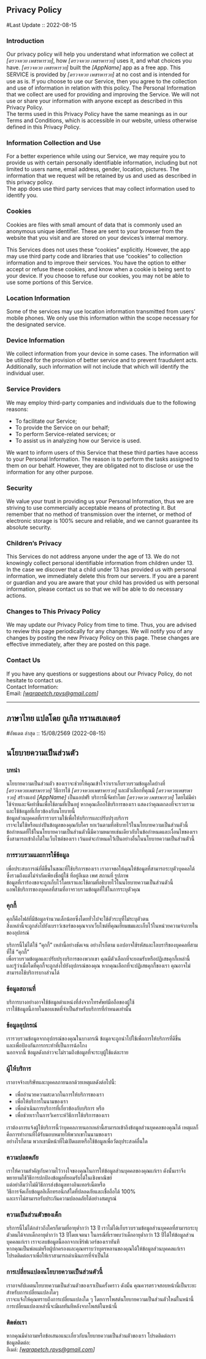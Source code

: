Privacy Policy  
----------------
#Last Update :: 2022-08-15

### Introduction  
Our privacy policy will help you understand what information we collect at *[ตรวจหวย เพชรพารวย]*, how *[ตรวจหวย เพชรพารวย]* uses it, and what choices you have.
*[ตรวจหวย เพชรพารวย]* built the *[AppName]* app as a free app. This SERVICE is provided by *[ตรวจหวย เพชรพารวย]* at no cost and is intended for use as is.
If you choose to use our Service, then you agree to the collection and use of information in  relation with this policy. The Personal Information that we collect are used for providing and improving the Service. We will not use or share your information with anyone except as described in this Privacy Policy.  
The terms used in this Privacy Policy have the same meanings as in our Terms and Conditions, which is accessible in our website, unless otherwise  defined in this Privacy Policy.

### Information Collection and Use  
For a better experience while using our Service, we may require you to provide us with certain personally identifiable information, including but not limited to users name, email address, gender, location, pictures. The information that we request will be retained by us and used as described in this privacy policy.  
The app does use third party services that may collect information used to identify you. 

### Cookies  
Cookies are files with small amount of data that is commonly used an anonymous unique identifier. These are sent to your browser from the website that you visit and are stored on your devices’s internal memory.  

This Services does not uses these “cookies” explicitly. However, the app may use third party code and libraries that use “cookies” to collection information and to improve their services. You have the option  to either accept or refuse these cookies, and know when a cookie is being sent to your device. If you choose to refuse our cookies, you may not be able to use some portions of this Service.  

### Location Information  
Some of the services may use location information transmitted from users' mobile phones. We only use this information within the scope necessary for the designated service.  

### Device Information  
We collect information from your device in some cases. The information will be utilized for the provision of better service and to prevent fraudulent acts. Additionally, such information will not include that which will identify the individual user.  

### Service Providers  
We may employ third-party companies and individuals due to the following reasons:  
* To facilitate our Service;
* To provide the Service on our behalf;
* To perform Service-related services; or
* To assist us in analyzing how our Service is used.  

We want to inform users of this Service that these third parties have access to your Personal Information. The reason is to perform the tasks assigned to them on our behalf. However, they are obligated not to disclose or use the information for any other purpose.  

### Security  
We value your trust in providing us your Personal Information, thus we are striving to use commercially acceptable means of protecting it. But remember that no method of transmission over  the internet, or method of electronic storage is 100% secure and reliable, and we cannot guarantee its absolute security.  

### Children’s Privacy  
This Services do not address anyone under the age of 13. We do not knowingly collect personal identifiable information from children under 13. In the case we discover that a child under 13 has provided us with personal information, we immediately delete this from our servers. If you  are  a  parent  or  guardian and you are aware that your child has provided us with personal information, please contact us so that we will be able to do necessary actions.  

### Changes to This Privacy Policy  
We may update our Privacy Policy from time to time. Thus, you are advised to review this page periodically for any changes. We will notify you of any changes by posting the new Privacy Policy on this page. These changes are effective immediately, after they are posted on this page.  

### Contact Us  
If you have any questions or suggestions about our Privacy Policy, do not hesitate to contact us.  
Contact Information:  
Email: *[warapetch.rpvs@gmail.com]*  

---------------------------------------------
## ภาษาไทย แปลโดย กูเกิล ทรานสเลเตอร์
#อัพเดต ล่าสุด :: 15/08/2569 (2022-08-15)

นโยบายความเป็นส่วนตัว
----------------

### บทนำ
นโยบายความเป็นส่วนตัว ของเราจะช่วยให้คุณเข้าใจว่าเราเก็บรวบรวมข้อมูลใดบ้างที่ <br>*[ตรวจหวยเพชรพารวย]* วิธีการใช้ *[ตรวจหวยเพชรพารวย]* และตัวเลือกที่คุณมี
*[ตรวจหวยเพชรพารวย]* สร้างแอป *[AppName]* เป็นแอปฟรี บริการนี้จัดทำโดย *[ตรวจหวย เพชรพารวย]* โดยไม่มีค่าใช้จ่ายและจัดทำขึ้นเพื่อใช้ตามที่เป็นอยู่
หากคุณเลือกใช้บริการของเรา แสดงว่าคุณตกลงที่จะรวบรวมและใช้ข้อมูลที่เกี่ยวข้องกับนโยบายนี้<br> 
ข้อมูลส่วนบุคคลที่เรารวบรวมใช้เพื่อให้บริการและปรับปรุงบริการ <br>
เราจะไม่ใช้หรือแบ่งปันข้อมูลของคุณกับใคร ยกเว้นตามที่อธิบายไว้ในนโยบายความเป็นส่วนตัวนี้<br>
ข้อกำหนดที่ใช้ในนโยบายความเป็นส่วนตัวนี้มีความหมายเช่นเดียวกับในข้อกำหนดและเงื่อนไขของเรา<br> 
ซึ่งสามารถเข้าถึงได้ในเว็บไซต์ของเรา เว้นแต่จะกำหนดไว้เป็นอย่างอื่นในนโยบายความเป็นส่วนตัวนี้<br>

### การรวบรวมและการใช้ข้อมูล
เพื่อประสบการณ์ที่ดีขึ้นในขณะที่ใช้บริการของเรา เราอาจขอให้คุณให้ข้อมูลที่สามารถระบุตัวบุคคลได้ 
ซึ่งรวมถึงแต่ไม่จำกัดเพียงชื่อผู้ใช้ ที่อยู่อีเมล เพศ สถานที่ รูปภาพ <br>
ข้อมูลที่เราร้องขอจะถูกเก็บไว้โดยเราและใช้ตามที่อธิบายไว้ในนโยบายความเป็นส่วนตัวนี้<br>
แอพใช้บริการของบุคคลที่สามที่อาจรวบรวมข้อมูลที่ใช้ในการระบุตัวคุณ<br>

### คุกกี้
คุกกี้คือไฟล์ที่มีข้อมูลจำนวนเล็กน้อยซึ่งโดยทั่วไปจะใช้ตัวระบุที่ไม่ระบุตัวตน <br>
สิ่งเหล่านี้จะถูกส่งไปยังเบราว์เซอร์ของคุณจากเว็บไซต์ที่คุณเยี่ยมชมและเก็บไว้ในหน่วยความจำภายในของอุปกรณ์<br>

บริการนี้ไม่ได้ใช้ “คุกกี้” เหล่านี้อย่างชัดเจน อย่างไรก็ตาม แอปอาจใช้รหัสและไลบรารีของบุคคลที่สามที่ใช้ “คุกกี้” <br>
เพื่อรวบรวมข้อมูลและปรับปรุงบริการของพวกเขา คุณมีตัวเลือกที่จะยอมรับหรือปฏิเสธคุกกี้เหล่านี้ <br>
และรู้ว่าเมื่อใดที่คุกกี้จะถูกส่งไปยังอุปกรณ์ของคุณ หากคุณเลือกที่จะปฏิเสธคุกกี้ของเรา คุณอาจไม่สามารถใช้บริการบางส่วนได้<br>

### ข้อมูลสถานที่
บริการบางอย่างอาจใช้ข้อมูลตำแหน่งที่ส่งจากโทรศัพท์มือถือของผู้ใช้ <br>
เราใช้ข้อมูลนี้ภายในขอบเขตที่จำเป็นสำหรับบริการที่กำหนดเท่านั้น

### ข้อมูลอุปกรณ์
เรารวบรวมข้อมูลจากอุปกรณ์ของคุณในบางกรณี ข้อมูลจะถูกนำไปใช้เพื่อการให้บริการที่ดีขึ้น<br>
และเพื่อป้องกันการกระทำที่เป็นการฉ้อโกง <br>
นอกจากนี้ ข้อมูลดังกล่าวจะไม่รวมถึงข้อมูลที่จะระบุผู้ใช้แต่ละราย<br>

### ผู้ให้บริการ
เราอาจจ้างบริษัทและบุคคลภายนอกด้วยเหตุผลดังต่อไปนี้:
* เพื่ออำนวยความสะดวกในการให้บริการของเรา
* เพื่อให้บริการในนามของเรา
* เพื่อดำเนินการบริการที่เกี่ยวข้องกับบริการ หรือ
* เพื่อช่วยเราในการวิเคราะห์วิธีการใช้บริการของเรา

เราต้องการแจ้งผู้ใช้บริการนี้ว่าบุคคลภายนอกเหล่านี้สามารถเข้าถึงข้อมูลส่วนบุคคลของคุณได้ 
เหตุผลก็คือการทำงานที่ได้รับมอบหมายให้พวกเขาในนามของเรา <br>
อย่างไรก็ตาม พวกเขามีหน้าที่ไม่เปิดเผยหรือใช้ข้อมูลเพื่อวัตถุประสงค์อื่นใด

### ความปลอดภัย
เราให้ความสำคัญกับความไว้วางใจของคุณในการให้ข้อมูลส่วนบุคคลของคุณแก่เรา 
ดังนั้นเราจึงพยายามใช้วิธีการปกป้องข้อมูลที่ยอมรับได้ในเชิงพาณิชย์ <br>
แต่อย่าลืมว่าไม่มีวิธีการส่งข้อมูลทางอินเทอร์เน็ตหรือ<br>
วิธีการจัดเก็บข้อมูลอิเล็กทรอนิกส์ใดที่ปลอดภัยและเชื่อถือได้ 100% <br>
และเราไม่สามารถรับประกันความปลอดภัยได้อย่างสมบูรณ์<br>

### ความเป็นส่วนตัวของเด็ก
บริการนี้ไม่ได้กล่าวถึงใครก็ตามที่อายุต่ำกว่า 13 ปี เราไม่ได้เก็บรวบรวมข้อมูลส่วนบุคคลที่สามารถระบุตัวตนได้จากเด็กอายุต่ำกว่า 13 ปีโดยเจตนา 
ในกรณีที่เราพบว่าเด็กอายุต่ำกว่า 13 ปีได้ให้ข้อมูลส่วนบุคคลแก่เรา เราจะลบข้อมูลนี้ออกจากเซิร์ฟเวอร์ของเราทันที<br> 
หากคุณเป็นพ่อแม่หรือผู้ปกครองและคุณทราบว่าบุตรหลานของคุณได้ให้ข้อมูลส่วนบุคคลแก่เรา<br>
โปรดติดต่อเราเพื่อให้เราสามารถดำเนินการที่จำเป็นได้<br>

### การเปลี่ยนแปลงนโยบายความเป็นส่วนตัวนี้
เราอาจอัปเดตนโยบายความเป็นส่วนตัวของเราเป็นครั้งคราว ดังนั้น คุณควรตรวจสอบหน้านี้เป็นระยะสำหรับการเปลี่ยนแปลงใดๆ<br>
เราจะแจ้งให้คุณทราบถึงการเปลี่ยนแปลงใด ๆ โดยการโพสต์นโยบายความเป็นส่วนตัวใหม่ในหน้านี้ <br>
การเปลี่ยนแปลงเหล่านี้จะมีผลทันทีหลังจากโพสต์ในหน้านี้<br>

### ติดต่อเรา
หากคุณมีคำถามหรือข้อเสนอแนะเกี่ยวกับนโยบายความเป็นส่วนตัวของเรา โปรดติดต่อเรา<br>
ข้อมูลติดต่อ:<br>
อีเมล์: *[warapetch.rpvs@gmail.com]*<br>

